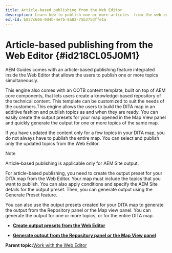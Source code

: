 ```yaml
---
title: Article-based publishing from the Web Editor
description: Learn how to publish one or more articles  from the web editor in AEM Guides. Generate output for one or more topics in a DITA map.
exl-id: b827c606-0d4b-4e7b-8a82-75b375dffe1a
---
```

# Article-based publishing from the Web Editor {#id218CL05J0M1}

AEM Guides comes with an article-based publishing feature integrated inside the Web Editor that allows the users to publish one or more topics simultaneously.

This engine also comes with an OOTB content template, built on top of AEM core components, that lets users create a knowledge-based repository of the technical content. This template can be customized to suit the needs of the customers.This engine allows the users to build the DITA map in an additive fashion and publish topics as and when they are ready. You can easily create the output presets for your map opened in the Map View panel and quickly generate the output for one or more topics of the same map.

If you have updated the content only for a few topics in your DITA map, you do not always have to publish the entire map. You can select and publish only the updated topics from the Web Editor.

>[!NOTE]
>
> Article-based publishing is applicable only for AEM Site output.

For article-based publishing, you need to create the output preset for your DITA map from the Web Editor. Your map must include the topics that you want to publish. You can also apply conditions and specify the AEM Site details for the output preset. Then, you can generate output using the Generate Preset feature.

You can also use the output presets created for your DITA map to generate the output from the Repository panel or the Map view panel. You can generate the output for one or more topics, or for the entire DITA map.

-   **[Create output presets from the Web Editor](web-editor-article-publishing-presets.md)**  

-   **[Generate output from the Repository panel or the Map View panel](web-editor-article-publishing-output.md)**  


**Parent topic:**[Work with the Web Editor](web-editor.md)
